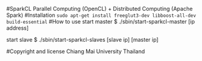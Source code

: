 #SparkCL
Parallel Computing (OpenCL) + Distributed Computing (Apache Spark)
#Installation
`sudo apt-get install freeglut3-dev libboost-all-dev build-essential`
#How to use
start master $ ./sbin/start-sparkcl-master [ip address]

start slave $  ./sbin/start-sparkcl-slaves [slave ip] [master ip]

#Copyright and license
Chiang Mai University Thailand
